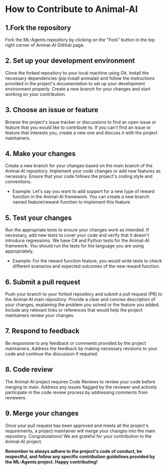 # How to Contribute to Animal-AI

## 1.Fork the repository
Fork the ML-Agents repository by clicking on the "Fork" button in the top right corner of Animal-AI GitHub page.

## 2. Set up your development environment
Clone the forked repository to your local machine using Git. Install the necessary dependencies (pip install animalai) and follow the instructions provided in the project's documentation to set up your development environment properly. Create a new branch for your changes and start working on your contribution.

## 3. Choose an issue or feature
Browse the project's issue tracker or discussions to find an open issue or feature that you would like to contribute to. If you can't find an issue or feature that interests you, create a new one and discuss it with the project maintainers.

## 4. Make your changes
Create a new branch for your changes based on the main branch of the Animal-AI repository. Implement your code changes or add new features as necessary. Ensure that your code follows the project's coding style and conventions.

* Example: Let's say you want to add support for a new type of reward function in the Animal-AI framework. You can create a new branch named feature/reward-function to implement this feature.

## 5. Test your changes
Run the appropriate tests to ensure your changes work as intended. If necessary, add new tests to cover your code and verify that it doesn't introduce regressions. We have C# and Python tests for the Animal-AI framework. You should run the tests for the language you are using appropriately.

* Example: For the reward function feature, you would write tests to check different scenarios and expected outcomes of the new reward function.

## 6. Submit a pull request
Push your branch to your forked repository and submit a pull request (PR) to the Animal-AI main repository. Provide a clear and concise description of your changes, explaining the problem you solved or the feature you added. Include any relevant links or references that would help the project maintainers review your changes.

## 7. Respond to feedback
Be responsive to any feedback or comments provided by the project maintainers. Address the feedback by making necessary revisions to your code and continue the discussion if required.

## 8. Code review
The Animal-AI project requires Code Reviews to review your code before merging to main. Address any issues flagged by the reviewer and actively participate in the code review process by addressing comments from reviewers.

## 9. Merge your changes
Once your pull request has been approved and meets all the project's requirements, a project maintainer will merge your changes into the main repository. Congratulations! We are grateful for your contribution to the Animal-AI project.

**Remember to always adhere to the project's code of conduct, be respectful, and follow any specific contribution guidelines provided by the ML-Agents project. Happy contributing!**
